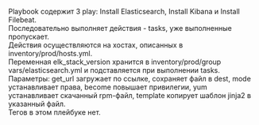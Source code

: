 Playbook содержит 3 play: Install Elasticsearch, Install Kibana и Install Filebeat.  
Последовательно выполняет действия - tasks, уже выполненные пропускает.  
Действия осуществляются на хостах, описанных в inventory/prod/hosts.yml.  
Переменная elk_stack_version хранится в inventory/prod/group vars/elasticsearch.yml и подставляется при выполнении tasks.  
Параметры: get_url загружает по ссылке, сохраняет файл в dest, mode устанавливает права, become повышает привилегии, yum устанавливает скачанный rpm-файл, template копирует шаблон jinja2 в указанный файл.  
Тегов в этом плейбуке нет.  
